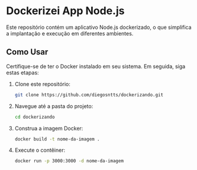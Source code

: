 # Dockerizei App Node.js

Este repositório contém um aplicativo Node.js dockerizado, o que simplifica a implantação e execução em diferentes ambientes.

## Como Usar

Certifique-se de ter o Docker instalado em seu sistema. Em seguida, siga estas etapas:

1. Clone este repositório:

   ```bash
   git clone https://github.com/diegosntts/dockerizando.git
   
2. Navegue até a pasta do projeto:
   
   ```bash
   cd dockerizando
   
4. Construa a imagem Docker:

   ```bash
   docker build -t nome-da-imagem .
   
6. Execute o contêiner:

   ```bash
   docker run -p 3000:3000 -d nome-da-imagem
